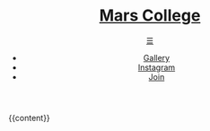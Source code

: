 <!DOCTYPE html>
<html lang="en">
	<head>
		<meta charset="utf-8">
        <meta name="viewport" content="width=device-width, initial-scale=1, user-scalable=yes">
		<title>{{page.title}}</title>
		<link rel="stylesheet" type="text/css" href="/css/style.css">
		<link rel="icon" href="/favicon.png">
		<meta property="og:title" content="Mars College">
		<meta name="twitter:card" content="summary" />
		<meta name="twitter:title" content="Mars College" />
		<meta property="og:description" content="Mars College is an educational program, R&D lab, and intentional community dedicated to cultivating a low-cost, high-tech lifestyle.">
		<meta name="twitter:description" content="Mars College is an educational program, R&D lab, and intentional community dedicated to cultivating a low-cost, high-tech lifestyle." />
		<meta name="twitter:image" content="https://mars.college/images/study/garden.jpg" />
		<meta property="og:image" content="https://mars.college/images/study/garden.jpg" />
	</head>
	<body>
		<header class="main_header">
			<h1><a href="/">Mars College</a></h1>
			<a class="hamburger" href="#">&#9776;</a>
			<nav class="main_nav">
				<ul>
					<li><a href="/gallery">Gallery</a></li>
					<li><a href="https://www.instagram.com/brahman_ai/">Instagram</a></li>
					<li><a href="/join">Join</a></li>
				</ul>
			</nav>
		</header>
        {{content}}
		<script src="/js/navbar.js" type="text/javascript"></script>
    </body>
</html>
